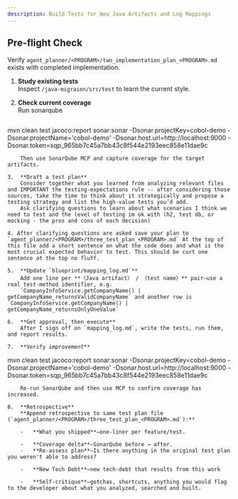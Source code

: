 ```yaml
---
description: Build Tests for New Java Artifacts and Log Mappings
---
```


## Pre-flight Check
Verify `agent_planner/<PROGRAM>/two_implementation_plan_<PROGRAM>.md` exists with completed implementation.

1.  **Study existing tests**  
    Inspect `/java-migraion/src/test` to learn the current style.
    
2.  **Check current coverage**  
Run sonarqube
    ```bash
mvn clean test jacoco:report sonar:sonar -Dsonar.projectKey=cobol-demo -Dsonar.projectName='cobol-demo' -Dsonar.host.url=http://localhost:9000 -Dsonar.token=sqp_965bb7c45a7bb43c8f544e2193eec858e11dae9c
```
    Then use SonarQube MCP and capture coverage for the target artifacts.
    
3.  **Draft a test plan**
    Consider together what you learned from analyzing relevant files and IMPORTANT the testing-expectations rule -- after considering those sources, take the time to think about it strategically and propose a testing strategy and list the high-value tests you’d add.
    Ask clarifying questions to learn about what scenarios I think we need to test and the level of testing im ok with (h2, test db, or mocking - the pros and cons of each decision)

4. After clarifying questions are asked save your plan to `agent_planner/<PROGRAM>/three_test_plan_<PROGRAM>.md` At the top of this file add a short sentence on what the code does and what is the most crucial expected behavior to test. This should be curt one sentence at the top no fluff.
    
5.  **Update `blueprint/mapping_log.md`**  
    Add one line per **〈Java artifact〉 / 〈test name〉** pair—use a real test-method identifier, e.g.  
    `CompanyInfoService.getCompanyName() | getCompanyName_returnsValidCompanyName` and another row is `CompanyInfoService.getCompanyName() | getCompanyName_returnsOnlyOneValue`
    
6.  **Get approval, then execute**  
    After I sign off on `mapping_log.md`, write the tests, run them, and report results.
    
7.  **Verify improvement**  

```
mvn clean test jacoco:report sonar:sonar -Dsonar.projectKey=cobol-demo -Dsonar.projectName='cobol-demo' -Dsonar.host.url=http://localhost:9000 -Dsonar.token=sqp_965bb7c45a7bb43c8f544e2193eec858e11dae9c
```
    Re-run SonarQube and then use MCP to confirm coverage has increased.

8.  **Retrospective**  
    **Append retrospective to same test plan file (`agent_planner/<PROGRAM>/three_test_plan_<PROGRAM>.md`):**
    
    -   **What you shipped**—one-liner per feature/test.
        
    -   **Coverage delta**—SonarQube before → after.
    -   **Re-assess plan**—Is there anything in the original test plan you weren't able to address?
        
    -   **New Tech Debt**—new tech-debt that results from this work
        
    -   **Self-critique**—gotchas, shortcuts, anything you would flag to the developer about what you analyzed, searched and built.